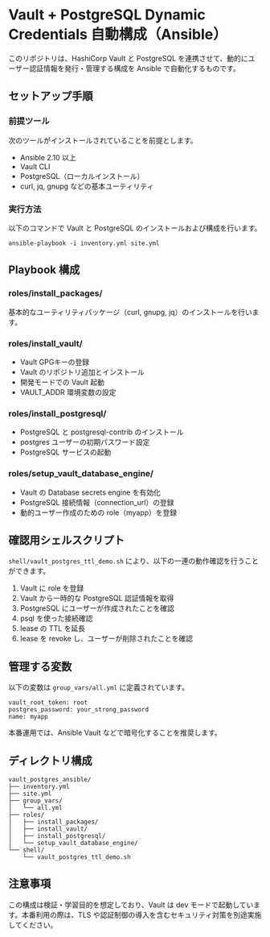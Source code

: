 # Vault + PostgreSQL Dynamic Credentials 自動構成（Ansible）

このリポジトリは、HashiCorp Vault と PostgreSQL を連携させて、動的にユーザー認証情報を発行・管理する構成を Ansible で自動化するものです。

## セットアップ手順

### 前提ツール

次のツールがインストールされていることを前提とします。

* Ansible 2.10 以上
* Vault CLI
* PostgreSQL（ローカルインストール）
* curl, jq, gnupg などの基本ユーティリティ

### 実行方法

以下のコマンドで Vault と PostgreSQL のインストールおよび構成を行います。

```
ansible-playbook -i inventory.yml site.yml
```

## Playbook 構成

### roles/install\_packages/

基本的なユーティリティパッケージ（curl, gnupg, jq）のインストールを行います。

### roles/install\_vault/

* Vault GPGキーの登録
* Vault のリポジトリ追加とインストール
* 開発モードでの Vault 起動
* VAULT\_ADDR 環境変数の設定

### roles/install\_postgresql/

* PostgreSQL と postgresql-contrib のインストール
* postgres ユーザーの初期パスワード設定
* PostgreSQL サービスの起動

### roles/setup\_vault\_database\_engine/

* Vault の Database secrets engine を有効化
* PostgreSQL 接続情報（connection\_url）の登録
* 動的ユーザー作成のための role（myapp）を登録

## 確認用シェルスクリプト

`shell/vault_postgres_ttl_demo.sh` により、以下の一連の動作確認を行うことができます。

1. Vault に role を登録
2. Vault から一時的な PostgreSQL 認証情報を取得
3. PostgreSQL にユーザーが作成されたことを確認
4. psql を使った接続確認
5. lease の TTL を延長
6. lease を revoke し、ユーザーが削除されたことを確認

## 管理する変数

以下の変数は `group_vars/all.yml` に定義されています。

```
vault_root_token: root
postgres_password: your_strong_password
name: myapp
```

本番運用では、Ansible Vault などで暗号化することを推奨します。

## ディレクトリ構成

```
vault_postgres_ansible/
├── inventory.yml
├── site.yml
├── group_vars/
│   └── all.yml
├── roles/
│   ├── install_packages/
│   ├── install_vault/
│   ├── install_postgresql/
│   └── setup_vault_database_engine/
└── shell/
    └── vault_postgres_ttl_demo.sh
```

## 注意事項

この構成は検証・学習目的を想定しており、Vault は dev モードで起動しています。本番利用の際は、TLS や認証制御の導入を含むセキュリティ対策を別途実施してください。
